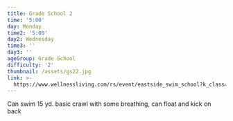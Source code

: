 ```yaml
---
title: Grade School 2
time: '5:00'
day: Monday
time2: '5:00'
day2: Wednesday
time3: ''
day3: ''
ageGroup: Grade School
difficulty: '2'
thumbnail: /assets/gs22.jpg
link: >-
  https://www.wellnessliving.com/rs/event/eastside_swim_school?k_class=93124&k_class_tab=10910
---
```

Can swim 15 yd. basic crawl with some breathing, can float and kick on back
